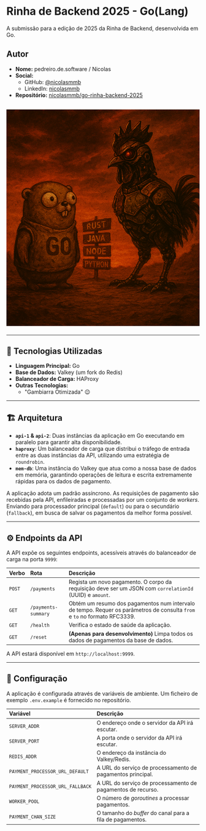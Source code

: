 # Rinha de Backend 2025 -  Go(Lang)

A submissão para a edição de 2025 da Rinha de Backend, desenvolvida em Go.

## Autor

-   **Nome:** pedreiro.de.software / Nicolas
-   **Social:**
    -   GitHub: [@nicolasmmb](https://github.com/nicolasmmb)
    -   LinkedIn: [nicolasmmb](https://www.linkedin.com/in/nicolasmmb)
-   **Repositório:** [nicolasmmb/go-rinha-backend-2025](https://github.com/nicolasmmb/go-rinha-backend-2025)

![Rooster in Chains](https://github.com/nicolasmmb/go-rinha-backend-2025/blob/main/docs/img.png?raw=true "Rooster in Chains")
---

---

## 🚀 Tecnologias Utilizadas

-   **Linguagem Principal:** Go
-   **Base de Dados:** Valkey (um fork do Redis)
-   **Balanceador de Carga:** HAProxy
-   **Outras Tecnologias:**
    -   "Gambiarra Otimizada" 😉

---

## 🏗️ Arquitetura

-   **`api-1` & `api-2`**: Duas instâncias da aplicação em Go executando em paralelo para garantir alta disponibilidade.
-   **`haproxy`**: Um balanceador de carga que distribui o tráfego de entrada entre as duas instâncias da API, utilizando uma estratégia de `roundrobin`.
-   **`mem-db`**: Uma instância do Valkey que atua como a nossa base de dados em memória, garantindo operações de leitura e escrita extremamente rápidas para os dados de pagamento.

A aplicação adota um padrão assíncrono. As requisições de pagamento são recebidas pela API, enfileiradas e processadas por um conjunto de *workers*. Enviando para processador principal (`default`) ou para o secundário (`fallback`), em busca de salvar os pagamentos da melhor forma possível.

---

## ⚙️ Endpoints da API

A API expõe os seguintes endpoints, acessíveis através do balanceador de carga na porta `9999`:

| Verbo  | Rota                  | Descrição                                                                                               |
| :----- | :-------------------- | :------------------------------------------------------------------------------------------------------ |
| `POST` | `/payments`           | Regista um novo pagamento. O corpo da requisição deve ser um JSON com `correlationId` (UUID) e `amount`. |
| `GET`  | `/payments-summary`   | Obtém um resumo dos pagamentos num intervalo de tempo. Requer os parâmetros de consulta `from` e `to` no formato RFC3339. |
| `GET`  | `/health`             | Verifica o estado de saúde da aplicação.                                                                |
| `GET`  | `/reset`              | **(Apenas para desenvolvimento)** Limpa todos os dados de pagamentos da base de dados.                   |


A API estará disponível em `http://localhost:9999`.

---

## 🔧 Configuração

A aplicação é configurada através de variáveis de ambiente. Um ficheiro de exemplo `.env.example` é fornecido no repositório.

| Variável                             | Descrição                                         |
| :----------------------------------- | :------------------------------------------------ |
| `SERVER_ADDR`                        | O endereço onde o servidor da API irá escutar.      |
| `SERVER_PORT`                        | A porta onde o servidor da API irá escutar.         |
| `REDIS_ADDR`                         | O endereço da instância do Valkey/Redis.          |
| `PAYMENT_PROCESSOR_URL_DEFAULT`      | A URL do serviço de processamento de pagamentos principal. |
| `PAYMENT_PROCESSOR_URL_FALLBACK`     | A URL do serviço de processamento de pagamentos de recurso. |
| `WORKER_POOL`                        | O número de *goroutines* a processar pagamentos.  |
| `PAYMENT_CHAN_SIZE`                  | O tamanho do *buffer* do canal para a fila de pagamentos. |
